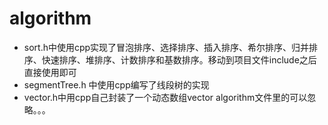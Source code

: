 # algorithm
* sort.h中使用cpp实现了冒泡排序、选择排序、插入排序、希尔排序、归并排序、快速排序、堆排序、计数排序和基数排序。移动到项目文件include之后直接使用即可
* segmentTree.h 中使用cpp编写了线段树的实现
* vector.h中用cpp自己封装了一个动态数组vector
algorithm文件里的可以忽略。。。
